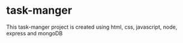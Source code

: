 # task-manger
This task-manger project is created using html, css, javascript, node, express and mongoDB
